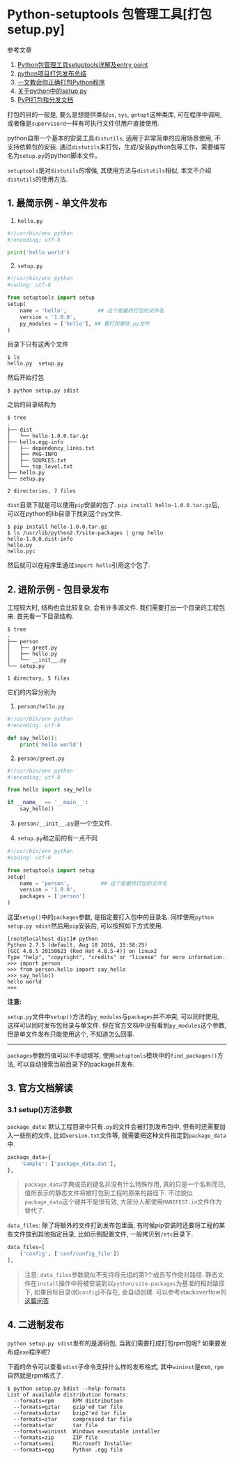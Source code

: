 # Python-setuptools 包管理工具[打包 setup.py]

参考文章

1. [Python包管理工具setuptools详解及entry point](http://blog.csdn.net/pfm685757/article/details/48651389#t3)
2. [python项目打包发布总结](http://blog.csdn.net/tw18761720160/article/details/52826450)
3. [一文教会你正确打包Python程序](http://www.tuicool.com/articles/Ivuaaq)
4. [关于python中的setup.py](http://blog.csdn.net/xluren/article/details/41114779)
5. [PyPI打包和分发文档](https://packaging.python.org/distributing/)

打包的目的一般是, 要么是想提供类似`os`, `sys`, `getopt`这种类库, 可在程序中调用, 或者像是`supervisord`一样有可执行文件供用户直接使用.

python自带一个基本的安装工具`distutils`, 适用于非常简单的应用场景使用, 不支持依赖包的安装. 通过`distutils`来打包，生成/安装python包等工作，需要编写名为`setup.py`的python脚本文件。

`setuptools`是对`distutils`的增强, 其使用方法与`distutils`相似, 本文不介绍`distutils`的使用方法.

## 1. 最简示例 - 单文件发布

1. `hello.py`

```py
#!/usr/bin/env python
#!encoding: utf-8

print('hello world')
```

2. `setup.py`

```py
#!/usr/bin/env python
#coding: utf-8

from setuptools import setup
setup(
    name = 'hello',          ## 这个是最终打包的文件名
    version = '1.0.0',
    py_modules = ['hello'], ## 要打包哪些.py文件
)
```

目录下只有这两个文件

```
$ ls
hello.py  setup.py
```

然后开始打包

```
$ python setup.py sdist
```

之后的目录结构为

```
$ tree
.
├── dist
│   └── hello-1.0.0.tar.gz
├── hello.egg-info
│   ├── dependency_links.txt
│   ├── PKG-INFO
│   ├── SOURCES.txt
│   └── top_level.txt
├── hello.py
└── setup.py

2 directories, 7 files
```

`dist`目录下就是可以使用`pip`安装的包了. `pip install hello-1.0.0.tar.gz`后, 可以在python的lib目录下找到这个py文件.

```
$ pip install hello-1.0.0.tar.gz
$ ls /usr/lib/python2.7/site-packages | grep hello
hello-1.0.0.dist-info
hello.py
hello.pyc
```

然后就可以在程序里通过`import hello`引用这个包了.

## 2. 进阶示例 - 包目录发布

工程较大时, 结构也会比较复杂, 会有许多源文件. 我们需要打出一个目录的工程包来. 首先看一下目录结构.

```
$ tree 
.
├── person
│   ├── greet.py
│   ├── hello.py
│   └── __init__.py
└── setup.py

1 directory, 5 files
```

它们的内容分别为

1. `person/hello.py`

```py
#!/usr/bin/env python
#!encoding: utf-8

def say_hello():
    print('hello world')
```

2. `person/greet.py`

```py
#!/usr/bin/env python
#!encoding: utf-8

from hello import say_hello

if __name__ == '__main__':
    say_hello()
```

3. `person/__init__.py`是一个空文件.

4. `setup.py`和之前的有一点不同

```py
#!/usr/bin/env python
#coding: utf-8

from setuptools import setup
setup(
    name = 'person',          ## 这个是最终打包的文件名
    version = '1.0.0',
    packages = ['person']
)
```

这里`setup()`中的`packages`参数, 是指定要打入包中的目录名. 同样使用`python setup.py sdist`然后用`pip`安装后, 可以按照如下方式使用.

```
[root@localhost dist]# python 
Python 2.7.5 (default, Aug 18 2016, 15:58:25) 
[GCC 4.8.5 20150623 (Red Hat 4.8.5-4)] on linux2
Type "help", "copyright", "credits" or "license" for more information.
>>> import person
>>> from person.hello import say_hello
>>> say_hello()
hello world
>>> 
```

**注意:**

`setup.py`文件中`setup()`方法的`py_modules`与`packages`并不冲突, 可以同时使用, 这样可以同时发布包目录与单文件. 但在官方文档中没有看到`py_modules`这个参数, 但是单文件发布只能使用这个, 不知道怎么回事.

------

`packages`参数的值可以不手动填写, 使用`setuptools`模块中的`find_packages()`方法, 可以自动搜索当前目录下的package并发布.

## 3. 官方文档解读

### 3.1 setup()方法参数

`package_data`: 默认工程目录中只有`.py`的文件会被打到发布包中, 但有时还需要加入一些别的文件, 比如`version.txt`文件等, 就需要把这种文件指定到`package_data`中.

```py
package_data={
    'sample': ['package_data.dat'],
},
```

> `package_data`字典成员的键名并没有什么特殊作用, 真的只是一个名称而已, 值所表示的静态文件将被打包到工程的原来的路径下. 不过貌似`package_data`这个键并不是很有效, 大部分人都使用`MANIFEST.in`文件作为替代了.

`data_files`: 除了将额外的文件打到发布包里面, 有时候pip安装时还要将工程的某些文件放到其他指定目录, 比如示例配置文件, 一般拷贝到`/etc`目录下.

```py
data_files=[
    ('config', ['conf/config_file'])
],
```

> 注意: `data_files`参数貌似不支持将元组的第1个成员写作绝对路径. 静态文件在`install`操作中将被安装到以`python/site-packages`为基准的相对路径下, 如果目标目录(如`config`)不存在, 会自动创建. 可以参考stackoverflow的[这篇问答](http://stackoverflow.com/questions/40588634/how-to-install-data-files-to-absolute-path)

## 4. 二进制发布

`python setup.py sdist`发布的是源码包, 当我们需要打成打包rpm包呢? 如果要发布成`exe`程序呢?

下面的命令可以查看`sdist`子命令支持什么样的发布格式, 其中`wininst`是exe, `rpm`自然就是rpm格式了.

```
$ python setup.py bdist --help-formats
List of available distribution formats:
  --formats=rpm      RPM distribution
  --formats=gztar    gzip'ed tar file
  --formats=bztar    bzip2'ed tar file
  --formats=ztar     compressed tar file
  --formats=tar      tar file
  --formats=wininst  Windows executable installer
  --formats=zip      ZIP file
  --formats=msi      Microsoft Installer
  --formats=egg      Python .egg file
```
